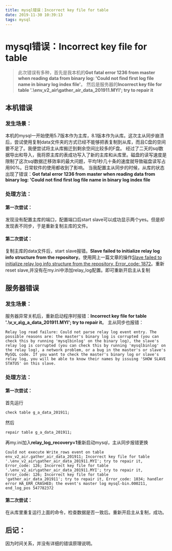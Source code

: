 ```yaml
---
title: mysql错误：Incorrect key file for table
date: 2019-11-30 10:39:13
tags: mysql
---
```


# mysql错误：Incorrect key file for table
> 此次错误有多种，首先是我本机的**Got fatal error 1236 from master when reading data from binary log: 'Could not find first log file name in binary log index file'**。
> 然后是服务器的**Incorrect key file for table '.\env_v2_air\gather_air_data_201911.MYI'; try to repair it**

<!--more-->

## 本机错误
### 发生场景：
本机的mysql一开始使用5.7版本作为主库，8.1版本作为从库。这次主从同步崩溃后，尝试使用复制data文件夹的方式已经不能够把表复制到从库，而且C盘的空间要不足了。我便尝试将主从库搬迁到剩余空间比较多的F盘。
经过了二天的sql数据导出和导入，我将原主库的表成功写入了新的主库和从库里。磁盘的读写速度是限制了这次sql数据迁移效率的最大问题，平均1秒几十条的速度就导致磁盘读写占用90%。日常软件的使用都收到了影响。
当我配置主从同步的时候，从库的状态出现了错误：**Got fatal error 1236 from master when reading data from binary log: 'Could not find first log file name in binary log index file**
### 处理方法：
#### 第一次尝试：
发现没有配置主库的端口，配置端口后start slave可以成功显示两个yes。但是却发现表不同步，于是重新复制主库的文件。
#### 第二次尝试：
复制主库的data文件后，start slave报错。**Slave failed to initialize relay log info structure from the repository**。使用网上一篇文章的操作[Slave failed to initialize relay log info structure from the repository, Error_code: 1872](https://blog.csdn.net/lwei_998/article/details/41210945)。重新reset slave,并没有在my.ini中添加relay_log配置。即可重新开启主从复制


## 服务器错误
### 发生场景：
服务器异常关机后，重新启动程序时报错：**Incorrect key file for table '.\v_v_a\g_a_data_201911.MYI'; try to repair it**。
主从同步也报错：
```
Relay log read failure: Could not parse relay log event entry. The possible reasons are: the master's binary log is corrupted (you can check this by running 'mysqlbinlog' on the binary log), the slave's relay log is corrupted (you can check this by running 'mysqlbinlog' on the relay log), a network problem, or a bug in the master's or slave's MySQL code. If you want to check the master's binary log or slave's relay log, you will be able to know their names by issuing 'SHOW SLAVE STATUS' on this slave.
```

### 处理方法：
#### 第一次尝试：
首先运行
```
check table g_a_data_201911;
```
然后
```
repair table g_a_data_201911;
```
再my.ini加入**relay_log_recovery=1**重新启动mysql，主从同步报错更换
```
Could not execute Write_rows event on table env_v2_air.gather_air_data_201911; Incorrect key file for table '.\env_v2_air\gather_air_data_201911.MYI'; try to repair it, Error_code: 126; Incorrect key file for table '.\env_v2_air\gather_air_data_201911.MYI'; try to repair it, Error_code: 126; Incorrect key file for table 'gather_air_data_201911'; try to repair it, Error_code: 1034; handler error HA_ERR_CRASHED; the event's master log mysql-bin.000211, end_log_pos 547782372
```
#### 第二次尝试：
在从库里重复运行上面的命令，检查数据是否一致后。重新开启主从复制，成功。

## 后记：
因为时间关系，并没有详细的错误原理说明。
